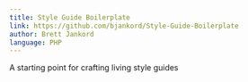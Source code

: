 ```yaml
---
title: Style Guide Boilerplate
link: https://github.com/bjankord/Style-Guide-Boilerplate
author: Brett Jankord
language: PHP
---
```


A starting point for crafting living style guides